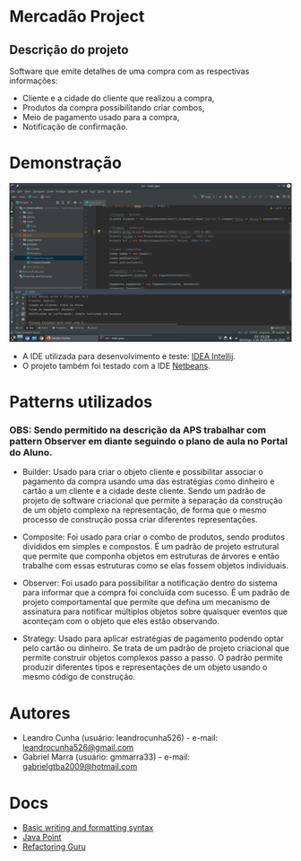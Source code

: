 # Mercadão Project

## Descrição do projeto

Software que emite detalhes de uma compra com as respectivas informações:

- Cliente e a cidade do cliente que realizou a compra,
- Produtos da compra possibilitando criar combos,
- Meio de pagamento usado para a compra,
- Notificação de confirmação.

# Demonstração

![captura de tela](.github/Screenshot_20201206_011031.png)

- A IDE utilizada para desenvolvimento e teste: [IDEA Intellij](https://www.jetbrains.com/pt-br/idea).
- O projeto também foi testado com a IDE [Netbeans](https://netbeans.org).

# Patterns utilizados
### OBS: Sendo permitido na descrição da APS trabalhar com pattern Observer em diante seguindo o plano de aula no Portal do Aluno.

- Builder: Usado para criar o objeto cliente e possibilitar associar o pagamento da compra usando uma das estratégias como dinheiro e cartão a um cliente e a cidade deste cliente. Sendo um padrão de projeto de software criacional que permite a separação da construção de um objeto complexo na representação, de forma que o mesmo processo de construção possa criar diferentes representações.

- Composite: Foi usado para criar o combo de produtos, sendo produtos divididos em simples e compostos. É um padrão de projeto estrutural que permite que componha objetos em estruturas de árvores e então trabalhe com essas estruturas como se elas fossem objetos individuais.

- Observer: Foi usado para possibilitar a notificação dentro do sistema para informar que a compra foi concluída com sucesso. É um padrão de projeto comportamental que permite que defina um mecanismo de assinatura para notificar múltiplos objetos sobre quaisquer eventos que aconteçam com o objeto que eles estão observando.

- Strategy: Usado para aplicar estratégias de pagamento podendo optar pelo cartão ou dinheiro. Se trata de um padrão de projeto criacional que permite construir objetos complexos passo a passo. O padrão permite produzir diferentes tipos e representações de um objeto usando o mesmo código de construção.

# Autores

- Leandro Cunha (usuário: leandrocunha526) - e-mail: leandrocunha526@gmail.com
- Gabriel Marra (usuário: gmmarra33) - e-mail: gabrielgtba2009@hotmail.com

# Docs
- [Basic writing and formatting syntax](https://docs.github.com/pt/free-pro-team@latest/github/writing-on-github/basic-writing-and-formatting-syntax)
- [Java Point](https://www.javatpoint.com/java-tutorial)
- [Refactoring Guru](https://refactoring.guru/)
